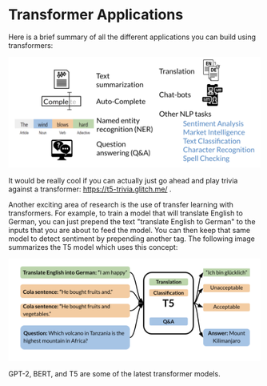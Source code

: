 # Transformer Applications

Here is a brief summary of all the different applications you can build using transformers: 

![](Ufb11P90RE-29dT_dCRPUg_6afc4dabe4e44ceea8bbcb6cb8cf6f48_Screen-Shot-2021-01-04-at-11.png)

It would be really cool if you can actually just go ahead and play trivia against a transformer: https://t5-trivia.glitch.me/ .

Another exciting area of research is the use of transfer learning with transformers. For example, to train a model that will translate English to German, you can just prepend the text "translate English to German" to the inputs that you are about to feed the model. You can then keep that same model to detect sentiment by prepending another tag. The following image summarizes the T5 model which uses this concept:

![](2rAMo6ghR-OwDKOoIefjuQ_478754a6f6994d11b39b12273d25ebd8_Screen-Shot-2021-01-04-at-11.png)

GPT-2, BERT, and T5 are some of the latest transformer models.
